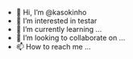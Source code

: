 - 👋 Hi, I’m @kasokinho
- 👀 I’m interested in testar
- 🌱 I’m currently learning ...
- 💞️ I’m looking to collaborate on ...
- 📫 How to reach me ...

<!---
kasokinho/kasokinho is a ✨ special ✨ repository because its `README.md` (this file) appears on your GitHub profile.
You can click the Preview link to take a look at your changes.
--->
